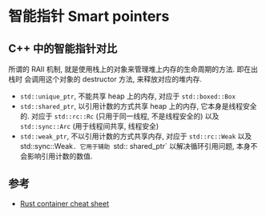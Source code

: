 # 智能指针 Smart pointers

## C++ 中的智能指针对比

所谓的 RAII 机制, 就是使用栈上的对象来管理堆上内存的生命周期的方法. 即在出栈时
会调用这个对象的 destructor 方法, 来释放对应的堆内存.

* `std::unique_ptr`, 不能共享 heap 上的内存, 对应于 `std::boxed::Box`
* `std::shared_ptr`, 以引用计数的方式共享 heap 上的内存, 它本身是线程安全的. 对应于 `std::rc::Rc` (只用于同一线程,
  不是线程安全的) 以及 `std::sync::Arc` (用于线程间共享, 线程安全)
* `std::weak_ptr`, 不以引用计数的方式共享内存, 对应于 `std::rc::Weak` 以及 std::sync::Weak`. 它用于辅助 `std::
  shared_ptr` 以解决循环引用问题, 本身不会影响引用计数的数值.

## 参考

- [Rust container cheat sheet](https://docs.google.com/presentation/d/1q-c7UAyrUlM-eZyTo1pd8SZ0qwA_wYxmPZVOQkoDmH4/edit#slide=id.p)